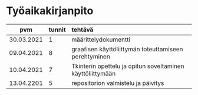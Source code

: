 # Työaikakirjanpito

| pvm | tunnit | tehtävä |
| :----:|:-----| :------------------|
|30.03.2021|1|määrittelydokumentti|
|09.04.2021|8|graafisen käyttöliittymän toteuttamiseen perehtyminen|
|10.04.2021|7|Tkinterin opettelu ja opitun soveltaminen käyttöliittymään|
|13.04.2201|5|repositorion valmistelu ja päivitys|
